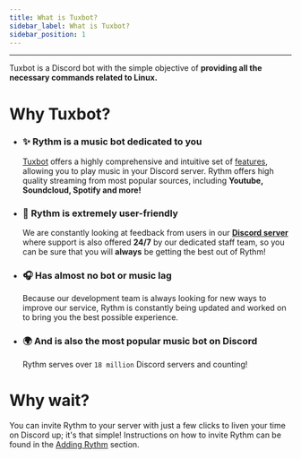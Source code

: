 ```yaml
---
title: What is Tuxbot?
sidebar_label: What is Tuxbot?
sidebar_position: 1
---
```


---
Tuxbot is a Discord bot with the simple objective of **providing all the necessary commands related to Linux.**

# Why Tuxbot?
   - ### ✨ **Rythm is a music bot dedicated to you**
     [Tuxbot](https://rythm.fm/) offers a highly comprehensive and intuitive set of [features](/features), allowing you to play music in your Discord server. Rythm offers high quality streaming from most popular sources, including **Youtube, Soundcloud, Spotify and more!**  

   - ### 💑 **Rythm is extremely user-friendly**
     We are constantly looking at feedback from users in our **[Discord server](https://rythm.fm/support)** where support is also offered __**24/7**__ by our dedicated staff team, so you can be sure that you will **always** be getting the best out of Rythm!

   - ### 🎧 **Has almost no bot or music lag**
     Because our development team is always looking for new ways to improve our service, Rythm is constantly being updated and worked on to bring you the best possible experience.

   - ### 🌍 **And is also the most popular music bot on Discord**
     Rythm serves over `18 million` Discord servers and counting!

# Why wait?
You can invite Rythm to your server with just a few clicks to liven your time on Discord up; it's that simple! Instructions on how to invite Rythm can be found in the [Adding Rythm](/adding_rythm) section.